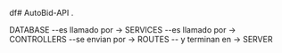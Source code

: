 df# AutoBid-API
.

DATABASE --es llamado por -> SERVICES --es llamado por -> CONTROLLERS --se envian por -> ROUTES -- y terminan en -> SERVER